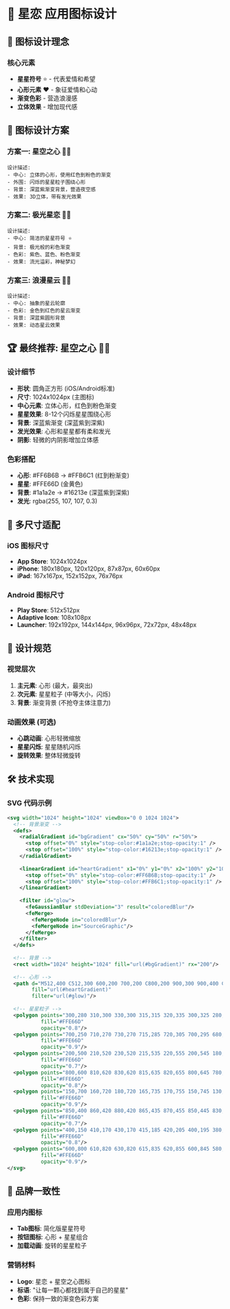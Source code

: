 # 💫 星恋 应用图标设计

## 🌟 图标设计理念

### 核心元素
- **星星符号** ⭐ - 代表爱情和希望
- **心形元素** ❤️ - 象征爱情和心动
- **渐变色彩** - 营造浪漫感
- **立体效果** - 增加现代感

## 🎯 图标设计方案

### 方案一: 星空之心 💫💖
```
设计描述:
- 中心: 立体的心形，使用红色到粉色的渐变
- 外围: 闪烁的星星粒子围绕心形
- 背景: 深蓝紫渐变背景，营造夜空感
- 效果: 3D立体，带有发光效果
```

### 方案二: 极光星恋 🌌✨
```
设计描述:
- 中心: 简洁的星星符号 ⭐
- 背景: 极光般的彩色渐变
- 色彩: 紫色、蓝色、粉色渐变
- 效果: 流光溢彩，神秘梦幻
```

### 方案三: 浪漫星云 🌟💕
```
设计描述:
- 中心: 抽象的星云轮廓
- 色彩: 金色到红色的星云渐变
- 背景: 深蓝紫圆形背景
- 效果: 动态星云效果
```

## 🏆 最终推荐: 星空之心 💫💖

### 设计细节
- **形状**: 圆角正方形 (iOS/Android标准)
- **尺寸**: 1024x1024px (主图标)
- **中心元素**: 立体心形，红色到粉色渐变
- **星星效果**: 8-12个闪烁星星围绕心形
- **背景**: 深蓝紫渐变 (深蓝紫到深紫)
- **发光效果**: 心形和星星都有柔和发光
- **阴影**: 轻微的内阴影增加立体感

### 色彩搭配
- **心形**: #FF6B6B → #FFB6C1 (红到粉渐变)
- **星星**: #FFE66D (金黄色)
- **背景**: #1a1a2e → #16213e (深蓝紫到深紫)
- **发光**: rgba(255, 107, 107, 0.3)

## 📱 多尺寸适配

### iOS 图标尺寸
- **App Store**: 1024x1024px
- **iPhone**: 180x180px, 120x120px, 87x87px, 60x60px
- **iPad**: 167x167px, 152x152px, 76x76px

### Android 图标尺寸
- **Play Store**: 512x512px
- **Adaptive Icon**: 108x108px
- **Launcher**: 192x192px, 144x144px, 96x96px, 72x72px, 48x48px

## 🎨 设计规范

### 视觉层次
1. **主元素**: 心形 (最大，最突出)
2. **次元素**: 星星粒子 (中等大小，闪烁)
3. **背景**: 渐变背景 (不抢夺主体注意力)

### 动画效果 (可选)
- **心跳动画**: 心形轻微缩放
- **星星闪烁**: 星星随机闪烁
- **旋转效果**: 整体轻微旋转

## 🛠️ 技术实现

### SVG 代码示例
```svg
<svg width="1024" height="1024" viewBox="0 0 1024 1024">
  <!-- 背景渐变 -->
  <defs>
    <radialGradient id="bgGradient" cx="50%" cy="50%" r="50%">
      <stop offset="0%" style="stop-color:#1a1a2e;stop-opacity:1" />
      <stop offset="100%" style="stop-color:#16213e;stop-opacity:1" />
    </radialGradient>
    
    <linearGradient id="heartGradient" x1="0%" y1="0%" x2="100%" y2="100%">
      <stop offset="0%" style="stop-color:#FF6B6B;stop-opacity:1" />
      <stop offset="100%" style="stop-color:#FFB6C1;stop-opacity:1" />
    </linearGradient>
    
    <filter id="glow">
      <feGaussianBlur stdDeviation="3" result="coloredBlur"/>
      <feMerge> 
        <feMergeNode in="coloredBlur"/>
        <feMergeNode in="SourceGraphic"/>
      </feMerge>
    </filter>
  </defs>
  
  <!-- 背景 -->
  <rect width="1024" height="1024" fill="url(#bgGradient)" rx="200"/>
  
  <!-- 心形 -->
  <path d="M512,400 C512,300 600,200 700,200 C800,200 900,300 900,400 C900,500 800,600 700,700 C600,800 512,900 512,900 C512,900 424,800 324,700 C224,600 124,500 124,400 C124,300 224,200 324,200 C424,200 512,300 512,400 Z" 
        fill="url(#heartGradient)" 
        filter="url(#glow)"/>
  
  <!-- 星星粒子 -->
  <polygon points="300,280 310,300 330,300 315,315 320,335 300,325 280,335 285,315 270,300 290,300" 
           fill="#FFE66D" 
           opacity="0.8"/>
  <polygon points="700,250 710,270 730,270 715,285 720,305 700,295 680,305 685,285 670,270 690,270" 
           fill="#FFE66D" 
           opacity="0.9"/>
  <polygon points="200,500 210,520 230,520 215,535 220,555 200,545 180,555 185,535 170,520 190,520" 
           fill="#FFE66D" 
           opacity="0.7"/>
  <polygon points="800,600 810,620 830,620 815,635 820,655 800,645 780,655 785,635 770,620 790,620" 
           fill="#FFE66D" 
           opacity="0.8"/>
  <polygon points="150,700 160,720 180,720 165,735 170,755 150,745 130,755 135,735 120,720 140,720" 
           fill="#FFE66D" 
           opacity="0.9"/>
  <polygon points="850,400 860,420 880,420 865,435 870,455 850,445 830,455 835,435 820,420 840,420" 
           fill="#FFE66D" 
           opacity="0.7"/>
  <polygon points="400,150 410,170 430,170 415,185 420,205 400,195 380,205 385,185 370,170 390,170" 
           fill="#FFE66D" 
           opacity="0.8"/>
  <polygon points="600,800 610,820 630,820 615,835 620,855 600,845 580,855 585,835 570,820 590,820" 
           fill="#FFE66D" 
           opacity="0.9"/>
</svg>
```

## 🎯 品牌一致性

### 应用内图标
- **Tab图标**: 简化版星星符号
- **按钮图标**: 心形 + 星星组合
- **加载动画**: 旋转的星星粒子

### 营销材料
- **Logo**: 星恋 + 星空之心图标
- **标语**: "让每一颗心都找到属于自己的星星"
- **色彩**: 保持一致的渐变色彩方案

